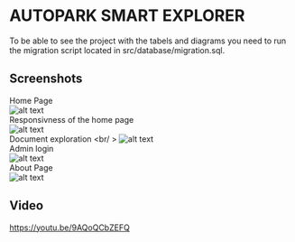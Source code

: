 # AUTOPARK SMART EXPLORER
To be able to see the project with the tabels and diagrams you need to run the migration script located in src/database/migration.sql.
## Screenshots
Home Page <br/>
![alt text](https://github.com/seerbann/Proiect_TW/blob/main/screenshots/HomePage.PNG)
<br/>
Responsivness of the home page <br />
![alt text](https://github.com/seerbann/Proiect_TW/blob/main/screenshots/LittleHomePage.PNG)
<br/>
Document exploration <br/ >
![alt text](https://github.com/seerbann/Proiect_TW/blob/main/screenshots/CSVexploration.PNG)
<br/>
Admin login <br />
![alt text](https://github.com/seerbann/Proiect_TW/blob/main/screenshots/AdminLogin.PNG)
<br/>
About Page <br/>
![alt text](https://github.com/seerbann/Proiect_TW/blob/main/screenshots/AboutPage.PNG)
<br/>
## Video
https://youtu.be/9AQoQCbZEFQ
